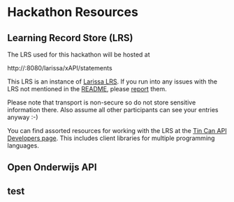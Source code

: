 # Hackathon Resources

## Learning Record Store (LRS)

The LRS used for this hackathon will be hosted at

http://<placeholder-1>:8080/larissa/xAPI/statements

This LRS is an instance of <a href="https://github.com/Apereo-Learning-Analytics-Initiative/Larissa">Larissa LRS</a>. If you run into any issues with the LRS not mentioned in the <a href="https://github.com/Apereo-Learning-Analytics-Initiative/Larissa/blob/master/README.md">README</a>, please <a href="https://github.com/Apereo-Learning-Analytics-Initiative/Larissa/issues">report</a> them.

Please note that transport is non-secure so do not store sensitive information there. Also assume all other participants can see your entries anyway :-)

You can find assorted resources for working with the LRS at the <a href="http://tincanapi.com/page-developers/"> Tin Can API Developers page</a>. This includes client libraries for multiple programming languages.


## Open Onderwijs API

<placeholder-2>


## test

